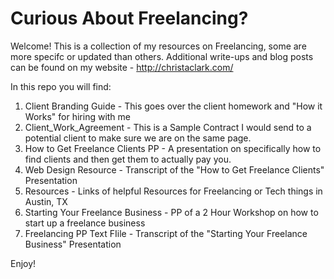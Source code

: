 # Curious About Freelancing?


Welcome! 
This is a collection of my resources on Freelancing, some are more specifc or updated than others. 
Additional write-ups and blog posts can be found on my website - http://christaclark.com/


In this repo you will find: 

1. Client Branding Guide - This goes over the client homework and "How it Works" for hiring with me
2. Client_Work_Agreement - This is a Sample Contract I would send to a potential client to make sure we are on the same page.
3. How to Get Freelance Clients PP - A presentation on specifically how to find clients and then get them to actually pay you.
4. Web Design Resource	- Transcript of the "How to Get Freelance Clients" Presentation
5. Resources	- Links of helpful Resources for Freelancing or Tech things in Austin, TX
6. Starting Your Freelance Business - PP of a 2 Hour Workshop on how to start up a freelance business
7. Freelancing PP Text FIile	- Transcript of the "Starting Your Freelance Business" Presentation

Enjoy!
